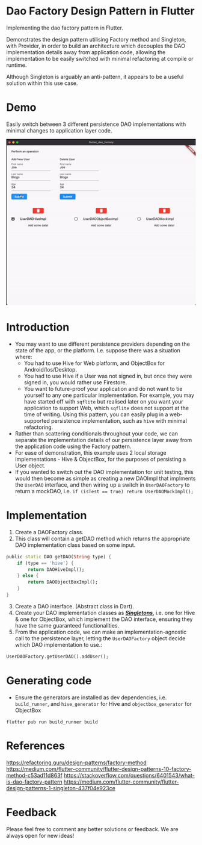 # Dao Factory Design Pattern in Flutter

Implementing the dao factory pattern in Flutter. 

Demonstrates the design pattern utilising Factory method and Singleton, with Provider, in order to build an architecture which decouples the DAO implementation details away from application code, allowing the implementation to be easily switched with minimal refactoring at compile or runtime. 

Although Singleton is arguably an anti-pattern, it appears to be a useful solution within this use case. 

# Demo 
Easily switch between 3 different persistence DAO implementations with minimal changes to application layer code. 

![alt text](demo.gif)

# Introduction
- You may want to use different persistence providers depending on the state of the app, or the platform. I.e. suppose there was a situation where:
    - You had to use Hive for Web platform, and ObjectBox for Android/Ios/Desktop. 
    - You had to use Hive if a User was not signed in, but once they were signed in, you would rather use Firestore.
    - You want to future-proof your application and do not want to tie yourself to any one particular implementation. For example, you may have started off with `sqflite` but realised later on you want your application to support Web, which `sqflite` does not support at the time of writing. Using this pattern, you can easily plug in a web-supported persistence implementation, such as `hive` with minimal refactoring. 
- Rather than scattering conditionals throughout your code, we can separate the implementation details of our persistence layer away from the application code using the Factory pattern. 
- For ease of demonstration, this example uses 2 local storage implementations - Hive & ObjectBox, for the purposes of persisting a User object. 
- If you wanted to switch out the DAO implementation for unit testing, this would then become as simple as creating a new DAOImpl that implments the `UserDAO` interface, and then wiring up a switch in `UserDAOFactory` to return a mockDAO, i.e. `if (isTest == true) return UserDAOMockImpl();`

# Implementation 
1. Create a DAOFactory class. 
2. This class will contain a getDAO method which returns the appropriate DAO implementation class based on some input. 
```dart
public static DAO getDAO(String type) {
    if (type == 'hive') {
        return DAOHiveImpl();
    } else {
        return DAOObjectBoxImpl();
    }
}
```
3. Create a DAO interface. (Abstract class in  Dart). 
4. Create your DAO implementation classes as [***Singletons***](https://refactoring.guru/design-patterns/singleton), i.e. one for Hive & one for ObjectBox, which implement the DAO interface, ensuring they have the same guaranteed functionalities. 
5. From the application code, we can make an implementation-agnostic call to the persistence layer, letting the `UserDAOFactory` object decide which DAO implementation to use.: 
```dart
UserDAOFactory.getUserDAO().addUser();
```

# Generating code
- Ensure the generators are installed as dev dependencies, i.e. `build_runner`, and `hive_generator` for Hive and `objectbox_generator` for ObjectBox
```
flutter pub run build_runner build
```

# References
https://refactoring.guru/design-patterns/factory-method
https://medium.com/flutter-community/flutter-design-patterns-10-factory-method-c53ad11d863f 
https://stackoverflow.com/questions/6401543/what-is-dao-factory-pattern
https://medium.com/flutter-community/flutter-design-patterns-1-singleton-437f04e923ce 

# Feedback 
Please feel free to comment any better solutions or feedback. We are always open for new ideas!




